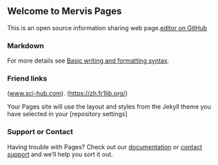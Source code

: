 ## Welcome to Mervis Pages

This is an open source information sharing web page.[editor on GitHub](https://github.com/MervisDevo/mervis.github.io/edit/main/README.md)

### Markdown

For more details see [Basic writing and formatting syntax](https://docs.github.com/en/github/writing-on-github/getting-started-with-writing-and-formatting-on-github/basic-writing-and-formatting-syntax).

### Friend links

(www.sci-hub.com).  (https://zh.fr1lib.org/)

Your Pages site will use the layout and styles from the Jekyll theme you have selected in your [repository settings]

### Support or Contact

Having trouble with Pages? Check out our [documentation](https://docs.github.com/categories/github-pages-basics/) or [contact support](https://support.github.com/contact) and we’ll help you sort it out.
